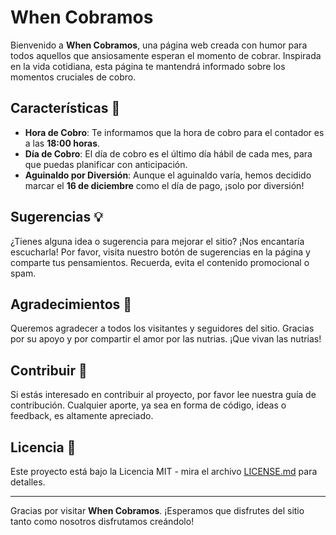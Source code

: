 # When Cobramos

Bienvenido a **When Cobramos**, una página web creada con humor para todos aquellos que ansiosamente esperan el momento de cobrar. Inspirada en la vida cotidiana, esta página te mantendrá informado sobre los momentos cruciales de cobro.

## Características 🌟

- **Hora de Cobro**: Te informamos que la hora de cobro para el contador es a las **18:00 horas**.
- **Día de Cobro**: El día de cobro es el último día hábil de cada mes, para que puedas planificar con anticipación.
- **Aguinaldo por Diversión**: Aunque el aguinaldo varía, hemos decidido marcar el **16 de diciembre** como el día de pago, ¡solo por diversión!

## Sugerencias 💡

¿Tienes alguna idea o sugerencia para mejorar el sitio? ¡Nos encantaría escucharla! Por favor, visita nuestro botón de sugerencias en la página y comparte tus pensamientos. Recuerda, evita el contenido promocional o spam.

## Agradecimientos 🙏

Queremos agradecer a todos los visitantes y seguidores del sitio. Gracias por su apoyo y por compartir el amor por las nutrias. ¡Que vivan las nutrias!

## Contribuir 🤝

Si estás interesado en contribuir al proyecto, por favor lee nuestra guía de contribución. Cualquier aporte, ya sea en forma de código, ideas o feedback, es altamente apreciado.

## Licencia 📄

Este proyecto está bajo la Licencia MIT - mira el archivo [LICENSE.md](LICENSE.md) para detalles.

---

Gracias por visitar **When Cobramos**. ¡Esperamos que disfrutes del sitio tanto como nosotros disfrutamos creándolo!
